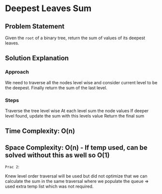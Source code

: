 # Deepest Leaves Sum

## Problem Statement

Given the `root` of a binary tree, return the sum of values of its deepest leaves.

## Solution Explanation

### Approach

We need to traverse all the nodes level wise and consider current level to be the deepest. Finally return the sum of the last level.

### Steps

Traverse the tree level wise
At each level sum the node values
If deeper level found, update the sum with this levels value
Return the final sum

## Time Complexity: O(n)

## Space Complexity: O(n) - If temp used, can be solved without this as well so O(1)

`Prac 2`:

Knew level order traversal will be used but did not optimize that we can calculate the sum in the same traversal where we populate the queue => used extra temp list which was not required.
